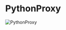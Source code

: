 # PythonProxy

![PythonProxy](https://github.com/awpoch/PythonProxy/assets/143761409/5d862ac3-e830-45cf-a6cb-ccd38e5c9dc3)
